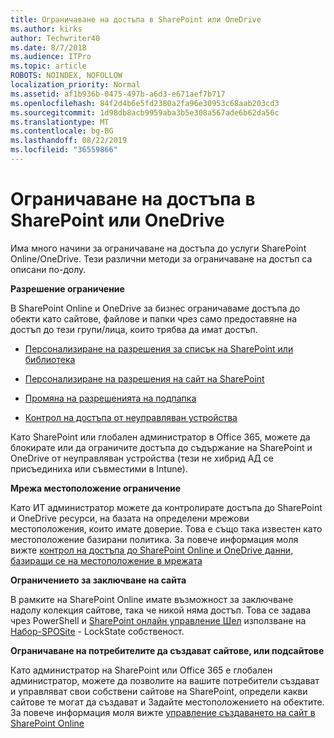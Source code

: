 ```yaml
---
title: Ограничаване на достъпа в SharePoint или OneDrive
ms.author: kirks
author: Techwriter40
ms.date: 8/7/2018
ms.audience: ITPro
ms.topic: article
ROBOTS: NOINDEX, NOFOLLOW
localization_priority: Normal
ms.assetid: af1b936b-0475-497b-a6d3-e671aef7b717
ms.openlocfilehash: 84f2d4b6e5fd2380a2fa96e30953c68aab203cd3
ms.sourcegitcommit: 1d98db8acb9959aba3b5e308a567ade6b62da56c
ms.translationtype: MT
ms.contentlocale: bg-BG
ms.lasthandoff: 08/22/2019
ms.locfileid: "36559866"
---
```

# <a name="restrict-access-in-sharepoint-or-onedrive"></a>Ограничаване на достъпа в SharePoint или OneDrive

Има много начини за ограничаване на достъпа до услуги SharePoint Online/OneDrive. Тези различни методи за ограничаване на достъп са описани по-долу. 

**Разрешение ограничение**

В SharePoint Online и OneDrive за бизнес ограничаваме достъпа до обекти като сайтове, файлове и папки чрез само предоставяне на достъп до тези групи/лица, които трябва да имат достъп.

- [Персонализиране на разрешения за списък на SharePoint или библиотека](https://support.office.com/article/Customize-permissions-for-a-SharePoint-list-or-library-02d770f3-59eb-4910-a608-5f84cc297782)

- [Персонализиране на разрешения на сайт на SharePoint](https://docs.microsoft.com/sharepoint/customize-sharepoint-site-permissions)

- [Промяна на разрешенията на подпапка](https://support.office.com/article/Change-the-permissions-on-a-subfolder-5427BD7C-F20A-4F75-8CF2-5359DD45A1A6)

- [Контрол на достъпа от неуправляван устройства](https://docs.microsoft.com/sharepoint/control-access-from-unmanaged-devices)

Като SharePoint или глобален администратор в Office 365, можете да блокирате или да ограничите достъпа до съдържание на SharePoint и OneDrive от неуправляван устройства (тези не хибрид АД се присъединиха или съвместими в Intune).

**Мрежа местоположение ограничение**

Като ИТ администратор можете да контролирате достъпа до SharePoint и OneDrive ресурси, на базата на определени мрежови местоположения, които имате доверие. Това е също така известен като местоположение базирани политика. За повече информация моля вижте [контрол на достъпа до SharePoint Online и OneDrive данни, базиращи се на местоположение в мрежата](https://docs.microsoft.com/sharepoint/control-access-based-on-network-location)

**Ограничението за заключване на сайта** 

В рамките на SharePoint Online имате възможност за заключване надолу колекция сайтове, така че никой няма достъп. Това се задава чрез PowerShell и [SharePoint онлайн управление Шел](https://docs.microsoft.com/powershell/sharepoint/sharepoint-online/connect-sharepoint-online?view=sharepoint-ps) използване на [Набор-SPOSite](https://docs.microsoft.com/powershell/module/sharepoint-online/set-sposite?view=sharepoint-ps) - LockState собственост.

**Ограничаване на потребителите да създават сайтове, или подсайтове**

Като администратор на SharePoint или Office 365 е глобален администратор, можете да позволите на вашите потребители създават и управляват свои собствени сайтове на SharePoint, определи какви сайтове те могат да създават и Задайте местоположението на обектите. За повече информация моля вижте [управление създаването на сайт в SharePoint Online](https://docs.microsoft.com/sharepoint/manage-site-creation)

